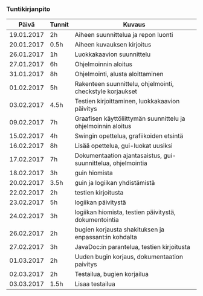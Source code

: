 ### Tuntikirjanpito
Päivä | Tunnit | Kuvaus
--------------- | ----- | ------
19.01.2017 | 2h | Aiheen suunnittelua ja repon luonti
20.01.2017 | 0.5h | Aiheen kuvauksen kirjoitus
26.01.2017 | 1h | Luokkakaavion suunnittelu
27.01.2017 | 6h | Ohjelmoinnin aloitus
31.01.2017 | 8h | Ohjelmointi, alusta aloittaminen
01.02.2017 | 5h | Rakenteen suunnittelu, ohjelmointi, checkstyle korjaukset
03.02.2017 | 4.5h | Testien kirjoittaminen, luokkakaavion päivitys
09.02.2017 | 7h | Graafisen käyttöliittymän suunnittelu ja ohjelmoinnin aloitus
15.02.2017 | 4h | Swingin opettelua, grafiikoiden etsintä
16.02.2017 | 8h | Lisää opettelua, gui-luokat uusiksi
17.02.2017 | 7h | Dokumentaation ajantasaistus, gui-suunnittelua, ohjelmointia
18.02.2017 | 3h | guin hiomista 
20.02.2017 | 3.5h | guin ja logiikan yhdistämistä
22.02.2017 | 2h | testien kirjoitusta
23.02.2017 | 5h | logiikan päivitystä
24.02.2017 | 3h | logiikan hiomista, testien päivitystä, dokumentointia
26.02.2017 | 2h | bugien korjausta shakituksen ja enpassant:in kohdalta
27.02.2017 | 3h | JavaDoc:in parantelua, testien kirjoitusta
01.03.2017 | 2h | Uuden bugin korjaus, dokumentaation paivitys
02.03.2017 | 2h | Testailua, bugien korjailua
03.03.2017 | 1.5h | Lisaa testailua

